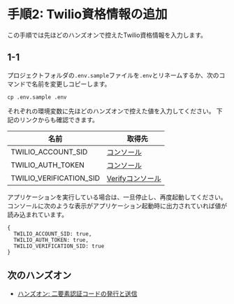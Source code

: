 # 手順2: Twilio資格情報の追加

この手順では先ほどのハンズオンで控えたTwilio資格情報を入力します。

## 1-1

プロジェクトフォルダの`.env.sample`ファイルを`.env`とリネームするか、次のコマンドで名前を変更しコピーします。

```
cp .env.sample .env
```
それぞれの環境変数に先ほどのハンズオンで控えた値を入力してください。
下記のリンクからも確認できます。

|  名前  |　取得先  |
| ---- | ---- |
|  TWILIO_ACCOUNT_SID  |  [コンソール](https://jp.twilio.com/console)  |
|  TWILIO_AUTH_TOKEN  |  [コンソール](https://jp.twilio.com/console)  |
|  TWILIO_VERIFICATION_SID  |  [Verifyコンソール](https://jp.twilio.com/console/verify/services)  |

アプリケーションを実行している場合は、一旦停止し、再度起動してください。
コンソールに次のような表示がアプリケーション起動時に出力されていれば値が読み込まれています。

```
{
  TWILIO_ACCOUNT_SID: true,
  TWILIO_AUTH_TOKEN: true,
  TWILIO_VERIFICATION_SID: true
}
```

## 次のハンズオン

- [ハンズオン: 二要素認証コードの発行と送信](../03-Send-2FA-Code/00-Overview.md)